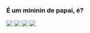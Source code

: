 ### É um mininin de papai, é? 
![](https://media.tenor.com/RbmvWMGH2fsAAAAd/jojo-anime.gif)
![](https://media.tenor.com/d1nXwbjp66gAAAAd/ranariendose.gif)
![](https://media.tenor.com/ko6Nl257aq8AAAAd/el-cosiaco.gif)
![](https://media.tenor.com/t5z-HbPawH8AAAAd/neco-arc-saul-goodman3d.gif)
<!--
**FlorzCavaleira/FlorzCavaleira** is a ✨ _special_ ✨ repository because its `README.md` (this file) appears on your GitHub profile.

Here are some ideas to get you started:

- 🔭 I’m currently working on ... desenhista falida
- 🌱 I’m currently learning ... Jojo's Bizarre Adventure
- 👯 I’m looking to collaborate on ... Desenhando uma HQ ebaaaaaaaaa
- 🤔 I’m looking for help with ...
- 💬 Ask me about ... Jojo's Bizarre Adventure, Steven Universo e Undertale
- 📫 How to reach me: ... Falando comigo
- 😄 Pronouns: ... ela/dela
- ⚡ Fun fact: ... Sou muito sabida. Sabo muito, muito mesmo.
-->
